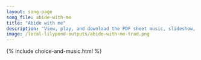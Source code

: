 ```yaml
---
layout: song-page
song_file: abide-with-me
title: "Abide with me"
description: "View, play, and download the PDF sheet music, slideshow, and audio. Lyrics: Abide with me; Fast falls the eventide, The darkness deepens; Lord, with me abide! When other helpers fail, and comforts flee, Help of the helpless, o... english theist 4part evening death chords"
image: /local-lilypond-outputs/abide-with-me-trad.png
---
```


{% include choice-and-music.html %}